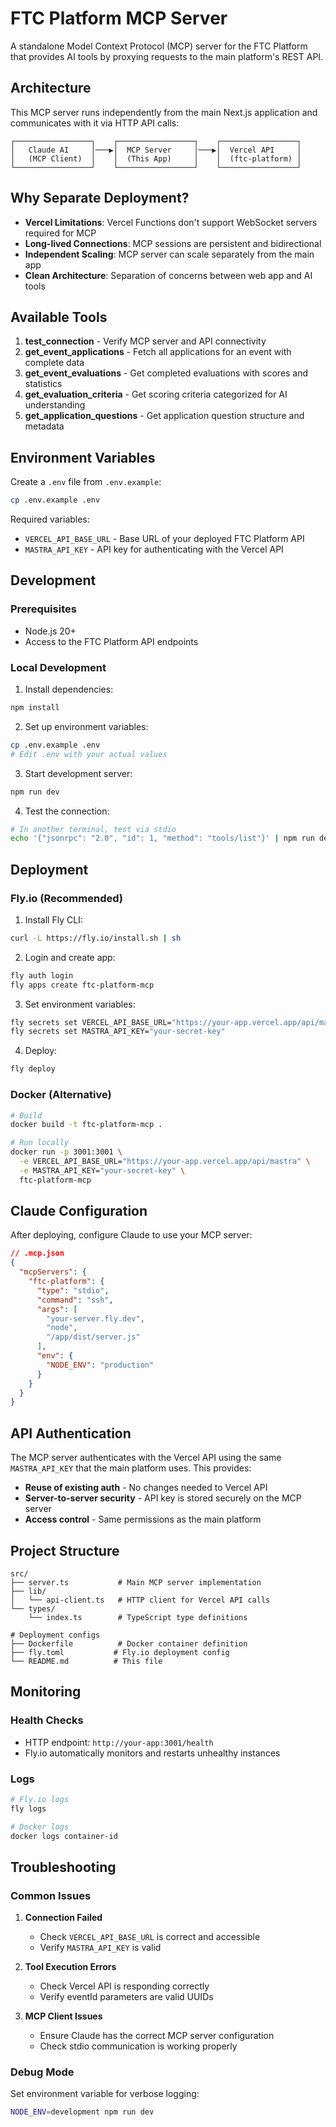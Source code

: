 # FTC Platform MCP Server

A standalone Model Context Protocol (MCP) server for the FTC Platform that provides AI tools by proxying requests to the main platform's REST API.

## Architecture

This MCP server runs independently from the main Next.js application and communicates with it via HTTP API calls:

```
┌─────────────────┐    ┌─────────────────┐    ┌─────────────────┐
│   Claude AI     │───▶│  MCP Server     │───▶│  Vercel API     │
│   (MCP Client)  │    │  (This App)     │    │  (ftc-platform) │
└─────────────────┘    └─────────────────┘    └─────────────────┘
```

## Why Separate Deployment?

- **Vercel Limitations**: Vercel Functions don't support WebSocket servers required for MCP
- **Long-lived Connections**: MCP sessions are persistent and bidirectional
- **Independent Scaling**: MCP server can scale separately from the main app
- **Clean Architecture**: Separation of concerns between web app and AI tools

## Available Tools

1. **test_connection** - Verify MCP server and API connectivity
2. **get_event_applications** - Fetch all applications for an event with complete data
3. **get_event_evaluations** - Get completed evaluations with scores and statistics
4. **get_evaluation_criteria** - Get scoring criteria categorized for AI understanding
5. **get_application_questions** - Get application question structure and metadata

## Environment Variables

Create a `.env` file from `.env.example`:

```bash
cp .env.example .env
```

Required variables:
- `VERCEL_API_BASE_URL` - Base URL of your deployed FTC Platform API
- `MASTRA_API_KEY` - API key for authenticating with the Vercel API

## Development

### Prerequisites
- Node.js 20+
- Access to the FTC Platform API endpoints

### Local Development

1. Install dependencies:
```bash
npm install
```

2. Set up environment variables:
```bash
cp .env.example .env
# Edit .env with your actual values
```

3. Start development server:
```bash
npm run dev
```

4. Test the connection:
```bash
# In another terminal, test via stdio
echo '{"jsonrpc": "2.0", "id": 1, "method": "tools/list"}' | npm run dev
```

## Deployment

### Fly.io (Recommended)

1. Install Fly CLI:
```bash
curl -L https://fly.io/install.sh | sh
```

2. Login and create app:
```bash
fly auth login
fly apps create ftc-platform-mcp
```

3. Set environment variables:
```bash
fly secrets set VERCEL_API_BASE_URL="https://your-app.vercel.app/api/mastra"
fly secrets set MASTRA_API_KEY="your-secret-key"
```

4. Deploy:
```bash
fly deploy
```

### Docker (Alternative)

```bash
# Build
docker build -t ftc-platform-mcp .

# Run locally
docker run -p 3001:3001 \
  -e VERCEL_API_BASE_URL="https://your-app.vercel.app/api/mastra" \
  -e MASTRA_API_KEY="your-secret-key" \
  ftc-platform-mcp
```

## Claude Configuration

After deploying, configure Claude to use your MCP server:

```json
// .mcp.json
{
  "mcpServers": {
    "ftc-platform": {
      "type": "stdio",
      "command": "ssh",
      "args": [
        "your-server.fly.dev",
        "node",
        "/app/dist/server.js"
      ],
      "env": {
        "NODE_ENV": "production"
      }
    }
  }
}
```

## API Authentication

The MCP server authenticates with the Vercel API using the same `MASTRA_API_KEY` that the main platform uses. This provides:

- **Reuse of existing auth** - No changes needed to Vercel API
- **Server-to-server security** - API key is stored securely on the MCP server
- **Access control** - Same permissions as the main platform

## Project Structure

```
src/
├── server.ts           # Main MCP server implementation
├── lib/
│   └── api-client.ts   # HTTP client for Vercel API calls
└── types/
    └── index.ts        # TypeScript type definitions

# Deployment configs
├── Dockerfile          # Docker container definition
├── fly.toml           # Fly.io deployment config
└── README.md          # This file
```

## Monitoring

### Health Checks
- HTTP endpoint: `http://your-app:3001/health`
- Fly.io automatically monitors and restarts unhealthy instances

### Logs
```bash
# Fly.io logs
fly logs

# Docker logs
docker logs container-id
```

## Troubleshooting

### Common Issues

1. **Connection Failed**
   - Check `VERCEL_API_BASE_URL` is correct and accessible
   - Verify `MASTRA_API_KEY` is valid

2. **Tool Execution Errors**
   - Check Vercel API is responding correctly
   - Verify eventId parameters are valid UUIDs

3. **MCP Client Issues**
   - Ensure Claude has the correct MCP server configuration
   - Check stdio communication is working properly

### Debug Mode

Set environment variable for verbose logging:
```bash
NODE_ENV=development npm run dev
```